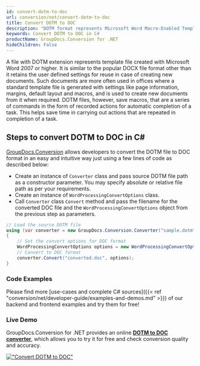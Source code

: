```yaml
---
id: convert-dotm-to-doc
url: conversion/net/convert-dotm-to-doc
title: Convert DOTM to DOC
description: "DOTM format represents Microsoft Word Macro-Enabled Template with .dotm extension. Learn how to convert DOTM to DOC file programmatically in C# language using GroupDocs.Conversion for .NET library."
keywords: Convert DOTM to DOC in C#
productName: GroupDocs.Conversion for .NET
hideChildren: False
---
```


A file with DOTM extension represents template file created with Microsoft Word 2007 or higher. It is similar to the popular DOCX file format other than it retains the user defined settings for reuse in case of creating new documents. Such documents are more often used in offices where a standard template file is generated with settings like page information, margins, default layout and macros, and is used to create new documents from it when required. DOTM files, however, save macros, that are a series of commands in the form of recorded actions for automatic completion of a task. This helps save time in carrying out actions that are repeated in completion of a task.

## Steps to convert DOTM to DOC in C#

[GroupDocs.Conversion](https://products.groupdocs.com/conversion/net) allows developers to convert the DOTM file to DOC format in an easy and intuitive way just using a few lines of code as described below:

* Create an instance of `Converter` class and pass source DOTM file path as a constructor parameter. You may specify absolute or relative file path as per your requirements. 
* Create an instance of `WordProcessingConvertOptions` class.
* Call `Converter` class `Convert` method and pass the filename for the converted DOC file and the `WordProcessingConvertOptions` object from the previous step as parameters.

```csharp
// Load the source DOTM file
using (var converter = new GroupDocs.Conversion.Converter("sample.dotm"))
{
    // Set the convert options for DOC format
    WordProcessingConvertOptions options = new WordProcessingConvertOptions();
    // Convert to DOC format
    converter.Convert("converted.doc", options);
}
```

### Code Examples

Please find more [use-cases and complete C# sources]({{< ref "conversion/net/developer-guide/examples-and-demos.md" >}}) of our backend and frontend examples and try them for free!

### Live Demo

GroupDocs.Conversion for .NET provides an online [**DOTM to DOC converter**](https://products.groupdocs.app/conversion/dotm-to-doc), which allows you to try it for free and check conversion quality and accuracy.

[!["Convert DOTM to DOC"](conversion/net/images/convert-dotm-to-doc.png)](https://products.groupdocs.app/conversion/dotm-to-doc)